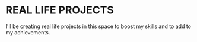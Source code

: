 # REAL LIFE PROJECTS
I'll be creating real life projects in this space to boost my skills and to add to my achievements.
